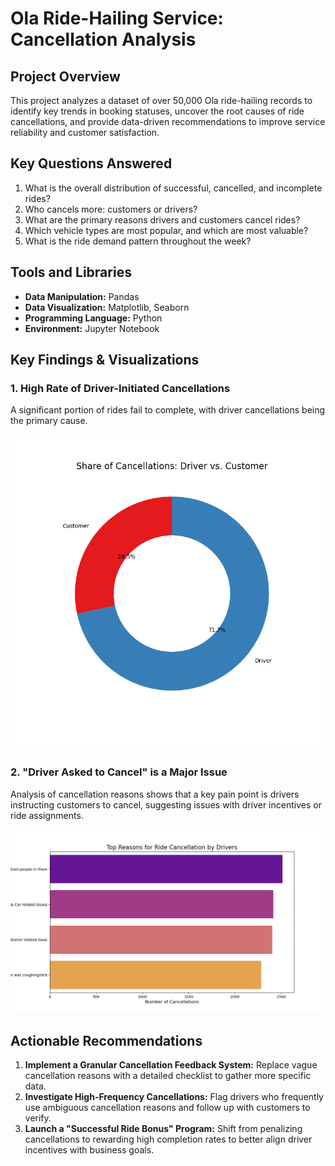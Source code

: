 # Ola Ride-Hailing Service: Cancellation Analysis

## Project Overview

This project analyzes a dataset of over 50,000 Ola ride-hailing records to identify key trends in booking statuses, uncover the root causes of ride cancellations, and provide data-driven recommendations to improve service reliability and customer satisfaction.

## Key Questions Answered

1.  What is the overall distribution of successful, cancelled, and incomplete rides?
2.  Who cancels more: customers or drivers?
3.  What are the primary reasons drivers and customers cancel rides?
4.  Which vehicle types are most popular, and which are most valuable?
5.  What is the ride demand pattern throughout the week?

## Tools and Libraries

*   **Data Manipulation:** Pandas
*   **Data Visualization:** Matplotlib, Seaborn
*   **Programming Language:** Python
*   **Environment:** Jupyter Notebook

## Key Findings & Visualizations

### 1. High Rate of Driver-Initiated Cancellations
A significant portion of rides fail to complete, with driver cancellations being the primary cause.

![Driver vs. Customer Cancellations](images/share_of_cancellations.png)

### 2. "Driver Asked to Cancel" is a Major Issue
Analysis of cancellation reasons shows that a key pain point is drivers instructing customers to cancel, suggesting issues with driver incentives or ride assignments.

![Top Cancellation Reasons](images/top_driver_cancellation_reasons.png)

## Actionable Recommendations

1.  **Implement a Granular Cancellation Feedback System:** Replace vague cancellation reasons with a detailed checklist to gather more specific data.
2.  **Investigate High-Frequency Cancellations:** Flag drivers who frequently use ambiguous cancellation reasons and follow up with customers to verify.
3.  **Launch a "Successful Ride Bonus" Program:** Shift from penalizing cancellations to rewarding high completion rates to better align driver incentives with business goals.

